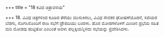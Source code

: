 +++
title = "18 ಕವಿದ ಚಿತ್ರಾವಳಿಯ"

+++
18. ವಿವಿಧ ಚಿತ್ರಗಳಿಂದ ಕೂಡಿದ ತೆರೆಯು ಮುಸುಕಿರಲು,  ವಿವಿಧ ಸೇವಕರ ಘೋಷಣೆಯೊಡನೆ, ಸಖಿಯರ ಬೆಡಗು, ಸೊಗಸಿನೊಂದಿಗೆ ರಾಜ ಸಭೆಗೆ ದ್ರೌಪದಿಯು ಬಂದಳು. ಹೊಸ ಮೋಡಗಳೊಳಗೆ ಮಿಂಚಿನ ಪ್ರಭೆಯ ಸಹಿತ ಮರಿ ಮೋಡವು ಹುಟ್ಟಿತೋ ಎಂಬಂತೆ ಅವಳು ಪಲ್ಲಕ್ಕಿಯನ್ನಿಳಿದು ಸಭೆಯನ್ನು ಪ್ರವೇಶಿಸಿದಳು.